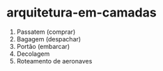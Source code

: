 # arquitetura-em-camadas

1. Passatem (comprar)
2. Bagagem (despachar)
3. Portão (embarcar)
4. Decolagem
5. Roteamento de aeronaves